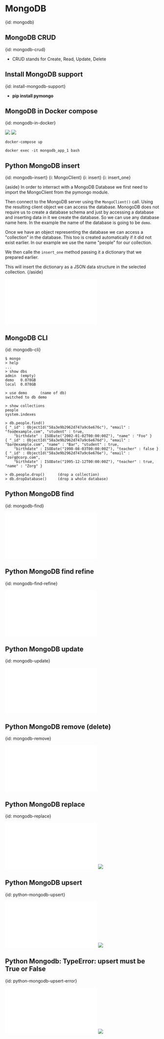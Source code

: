 # MongoDB
{id: mongodb}

## MongoDB CRUD
{id: mongodb-crud}

* CRUD stands for Create, Read, Update, Delete

## Install MongoDB support
{id: install-mongodb-support}

* **pip install pymongo**

## MongoDB in Docker compose
{id: mongodb-in-docker}

![](examples/mongodb/Dockerfile)
![](examples/mongodb/docker-compose.yml)

```
docker-compose up
```

```
docker exec -it mongodb_app_1 bash
```


## Python MongoDB insert
{id: mongodb-insert}
{i: MongoClient}
{i: insert}
{i: insert_one}

{aside}
In order to interract with a MongoDB Database we first need to import the MongoClient from the pymongo module.

Then connect to the MongoDB server using the `MongoClient()` call. Using the resulting client object we can
access the database. MonogoDB does not require us to create a database schema and  just by accessing a database and
inserting data in it we create the database. So we can use any database name here. In the example the name of the database
is going to be `demo`.

Once we have an object representing the database we can access a "collection" in the database.
This too is created automatically if it did not exist earlier. In  our example we use the name "people"
for our collection.

We then calle the `insert_one` method passing it a dictionary that we prepared earlier.

This will insert the dictionary as a JSON data structure in the selected collection.
{/aside}

![](examples/mongodb/insert.py)

## MongoDB CLI
{id: mongodb-cli}

```
$ mongo
> help
...
> show dbs
admin  (empty)
demo   0.078GB
local  0.078GB

> use demo      (name of db)
switched to db demo

> show collections
people
system.indexes

> db.people.find()
{ "_id" : ObjectId("58a3e9b2962d747a9c6e676c"), "email" : "foo@example.com", "student" : true,
    "birthdate" : ISODate("2002-01-02T00:00:00Z"), "name" : "Foo" }
{ "_id" : ObjectId("58a3e9b2962d747a9c6e676d"), "email" : "bar@example.com", "name" : "Bar", "student" : true,
    "birthdate" : ISODate("1998-08-03T00:00:00Z"), "teacher" : false }
{ "_id" : ObjectId("58a3e9b2962d747a9c6e676e"), "email" : "zorg@corp.com",
    "birthdate" : ISODate("1995-12-12T00:00:00Z"), "teacher" : true, "name" : "Zorg" }

> db.people.drop()      (drop a collection)
> db.dropDatabase()     (drop a whole database)
```


## Python MongoDB find
{id: mongodb-find}

![](examples/mongodb/find.py)


## Python MongoDB find refine
{id: mongodb-find-refine}

![](examples/mongodb/find_by_name.py)


## Python MongoDB update
{id: mongodb-update}

![](examples/mongodb/update.py)


## Python MongoDB remove (delete)
{id: mongodb-remove}

![](examples/mongodb/delete.py)


## Python MongoDB replace
{id: mongodb-replace}

![](examples/mongodb/replace.py)
![](examples/mongodb/replace.out)

## Python MongoDB upsert
{id: python-mongodb-upsert}

![](examples/mongodb/replace_upsert.py)
![](examples/mongodb/replace_upsert.out)

## Python Mongodb: TypeError: upsert must be True or False
{id: python-mongodb-upsert-error}

![](examples/mongodb/upsert_error.py)
![](examples/mongodb/upsert_error.out)

